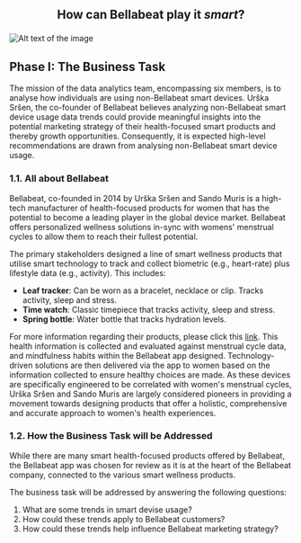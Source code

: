## <p style="text-align:center"> How can Bellabeat play it _smart_? </p>
![Alt text of the image](https://github.com/username/repository/blob/master/img/octocat.png)

## **Phase I: The Business Task**
The mission of the data analytics team, encompassing six members, is to analyse how individuals are using non-Bellabeat smart devices. 
Urška Sršen, the co-founder of Bellabeat believes analyzing non-Bellabeat smart device usage data trends could provide meaningful insights into the potential marketing strategy of their health-focused smart products and thereby growth opportunities. Consequently, it is expected high-level recommendations are drawn from analysing non-Bellabeat smart device usage. 

### **1.1. All about Bellabeat**
Bellabeat, co-founded in 2014 by Urška Sršen and Sando Muris is a high-tech manufacturer of health-focused products for women that has the potential to become a leading player in the global device market. Bellabeat offers personalized wellness solutions in-sync with womens' menstrual cycles to allow them to reach their fullest potential. 

The primary stakeholders designed a line of smart wellness products that utilise smart technology to track and collect biometric (e.g., heart-rate) plus lifestyle data (e.g., activity). This includes:
* **Leaf tracker**: Can be worn as a bracelet, necklace or clip. Tracks activity, sleep and stress.
* **Time watch**: Classic timepiece that tracks activity, sleep and stress.
* **Spring bottle**: Water bottle that tracks hydration levels.

For more information regarding their products, please click this [link](https://bellabeat.com/shop/). This health information is collected and evaluated against menstrual cycle data, and mindfulness habits within the Bellabeat app designed. Technology-driven solutions are then delivered via the app to women based on the information collected to ensure healthy choices are made. As these devices are specifically engineered to be correlated with women's menstrual cycles, Urška Sršen and Sando Muris are largely considered pioneers in providing a movement towards designing products that offer a holistic, comprehensive and accurate approach to women's health experiences.

### **1.2. How the Business Task will be Addressed**
While there are many smart health-focused products offered by Bellabeat, the Bellabeat app was chosen for review as it is at the heart of the Bellabeat company, connected to the various smart wellness products. 

The business task will be addressed by answering the following questions:
1. What are some trends in smart devise usage? 
2. How could these trends apply to Bellabeat customers? 
3. How could these trends help influence Bellabeat marketing strategy?
